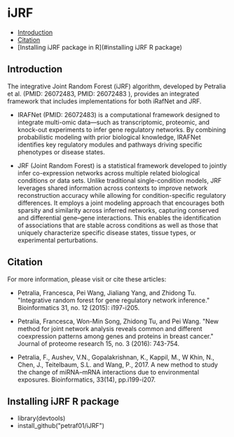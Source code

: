 # iJRF

* [Introduction](#introduction)
* [Citation](#citation)
* [Installing iJRF package in R](#installing iJRF R package)


## Introduction
The integrative Joint Random Forest (iJRF) algorithm, developed by Petralia et al. (PMID: 26072483, PMID: 26072483 ), provides an integrated framework that includes implementations for both iRafNet and JRF.

* IRAFNet (PMID: 26072483) is a computational framework designed to integrate multi-omic data—such as transcriptomic, proteomic, and knock-out experiments to infer gene regulatory networks. By combining probabilistic modeling with prior biological knowledge, IRAFNet identifies key regulatory modules and pathways driving specific phenotypes or disease states.

* JRF (Joint Random Forest) is a statistical framework developed to jointly infer co-expression networks across multiple related biological conditions or data sets. Unlike traditional single-condition models, JRF leverages shared information across contexts to improve network reconstruction accuracy while allowing for condition-specific regulatory differences. It employs a joint modeling approach that encourages both sparsity and similarity across inferred networks, capturing conserved and differential gene–gene interactions. This enables the identification of associations that are stable across conditions as well as those that uniquely characterize specific disease states, tissue types, or experimental perturbations.

## Citation
For more information, please visit or cite these articles: 

* Petralia, Francesca, Pei Wang, Jialiang Yang, and Zhidong Tu. "Integrative random forest for gene regulatory network inference." Bioinformatics 31, no. 12 (2015): i197-i205.

* Petralia, Francesca, Won-Min Song, Zhidong Tu, and Pei Wang. "New method for joint network analysis reveals common and different coexpression patterns among genes and proteins in breast cancer." Journal of proteome research 15, no. 3 (2016): 743-754.

* Petralia, F., Aushev, V.N., Gopalakrishnan, K., Kappil, M., W Khin, N., Chen, J., Teitelbaum, S.L. and Wang, P., 2017. A new method to study the change of miRNA–mRNA interactions due to environmental exposures. Bioinformatics, 33(14), pp.i199-i207.


## Installing iJRF R package

* library(devtools)
* install_github("petraf01/iJRF")
